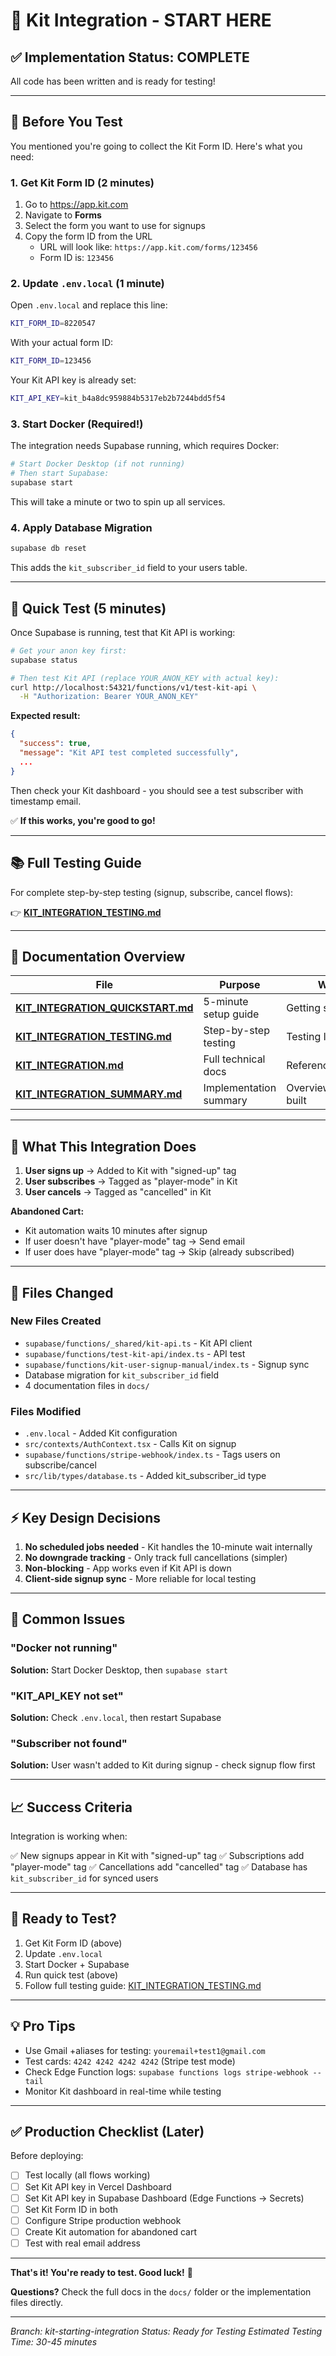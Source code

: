 # 🎯 Kit Integration - START HERE

## ✅ **Implementation Status: COMPLETE**

All code has been written and is ready for testing!

---

## 🚦 Before You Test

You mentioned you're going to collect the Kit Form ID. Here's what you need:

### 1. **Get Kit Form ID** (2 minutes)

1. Go to https://app.kit.com
2. Navigate to **Forms**
3. Select the form you want to use for signups
4. Copy the form ID from the URL
   - URL will look like: `https://app.kit.com/forms/123456`
   - Form ID is: `123456`

### 2. **Update `.env.local`** (1 minute)

Open `.env.local` and replace this line:

```bash
KIT_FORM_ID=8220547
```

With your actual form ID:

```bash
KIT_FORM_ID=123456
```

Your Kit API key is already set:
```bash
KIT_API_KEY=kit_b4a8dc959884b5317eb2b7244bdd5f54
```

### 3. **Start Docker** (Required!)

The integration needs Supabase running, which requires Docker:

```bash
# Start Docker Desktop (if not running)
# Then start Supabase:
supabase start
```

This will take a minute or two to spin up all services.

### 4. **Apply Database Migration**

```bash
supabase db reset
```

This adds the `kit_subscriber_id` field to your users table.

---

## 🧪 Quick Test (5 minutes)

Once Supabase is running, test that Kit API is working:

```bash
# Get your anon key first:
supabase status

# Then test Kit API (replace YOUR_ANON_KEY with actual key):
curl http://localhost:54321/functions/v1/test-kit-api \
  -H "Authorization: Bearer YOUR_ANON_KEY"
```

**Expected result:**
```json
{
  "success": true,
  "message": "Kit API test completed successfully",
  ...
}
```

Then check your Kit dashboard - you should see a test subscriber with timestamp email.

✅ **If this works, you're good to go!**

---

## 📚 Full Testing Guide

For complete step-by-step testing (signup, subscribe, cancel flows):

👉 **[KIT_INTEGRATION_TESTING.md](docs/KIT_INTEGRATION_TESTING.md)**

---

## 📖 Documentation Overview

| File | Purpose | When to Use |
|------|---------|-------------|
| **[KIT_INTEGRATION_QUICKSTART.md](docs/KIT_INTEGRATION_QUICKSTART.md)** | 5-minute setup guide | Getting started |
| **[KIT_INTEGRATION_TESTING.md](docs/KIT_INTEGRATION_TESTING.md)** | Step-by-step testing | Testing locally |
| **[KIT_INTEGRATION.md](docs/KIT_INTEGRATION.md)** | Full technical docs | Reference/troubleshooting |
| **[KIT_INTEGRATION_SUMMARY.md](docs/KIT_INTEGRATION_SUMMARY.md)** | Implementation summary | Overview of what was built |

---

## 🎯 What This Integration Does

1. **User signs up** → Added to Kit with "signed-up" tag
2. **User subscribes** → Tagged as "player-mode" in Kit
3. **User cancels** → Tagged as "cancelled" in Kit

**Abandoned Cart:**
- Kit automation waits 10 minutes after signup
- If user doesn't have "player-mode" tag → Send email
- If user does have "player-mode" tag → Skip (already subscribed)

---

## 🔧 Files Changed

### New Files Created
- `supabase/functions/_shared/kit-api.ts` - Kit API client
- `supabase/functions/test-kit-api/index.ts` - API test
- `supabase/functions/kit-user-signup-manual/index.ts` - Signup sync
- Database migration for `kit_subscriber_id` field
- 4 documentation files in `docs/`

### Files Modified
- `.env.local` - Added Kit configuration
- `src/contexts/AuthContext.tsx` - Calls Kit on signup
- `supabase/functions/stripe-webhook/index.ts` - Tags users on subscribe/cancel
- `src/lib/types/database.ts` - Added kit_subscriber_id type

---

## ⚡ Key Design Decisions

1. **No scheduled jobs needed** - Kit handles the 10-minute wait internally
2. **No downgrade tracking** - Only track full cancellations (simpler)
3. **Non-blocking** - App works even if Kit API is down
4. **Client-side signup sync** - More reliable for local testing

---

## 🐛 Common Issues

### "Docker not running"
**Solution:** Start Docker Desktop, then `supabase start`

### "KIT_API_KEY not set"
**Solution:** Check `.env.local`, then restart Supabase

### "Subscriber not found"
**Solution:** User wasn't added to Kit during signup - check signup flow first

---

## 📈 Success Criteria

Integration is working when:

✅ New signups appear in Kit with "signed-up" tag
✅ Subscriptions add "player-mode" tag
✅ Cancellations add "cancelled" tag
✅ Database has `kit_subscriber_id` for synced users

---

## 🚀 Ready to Test?

1. Get Kit Form ID (above)
2. Update `.env.local`
3. Start Docker + Supabase
4. Run quick test (above)
5. Follow full testing guide: [KIT_INTEGRATION_TESTING.md](docs/KIT_INTEGRATION_TESTING.md)

---

## 💡 Pro Tips

- Use Gmail +aliases for testing: `youremail+test1@gmail.com`
- Test cards: `4242 4242 4242 4242` (Stripe test mode)
- Check Edge Function logs: `supabase functions logs stripe-webhook --tail`
- Monitor Kit dashboard in real-time while testing

---

## ✅ Production Checklist (Later)

Before deploying:
- [ ] Test locally (all flows working)
- [ ] Set Kit API key in Vercel Dashboard
- [ ] Set Kit API key in Supabase Dashboard (Edge Functions → Secrets)
- [ ] Set Kit Form ID in both
- [ ] Configure Stripe production webhook
- [ ] Create Kit automation for abandoned cart
- [ ] Test with real email address

---

**That's it! You're ready to test. Good luck!** 🎉

**Questions?** Check the full docs in the `docs/` folder or the implementation files directly.

---

*Branch: kit-starting-integration*
*Status: Ready for Testing*
*Estimated Testing Time: 30-45 minutes*
